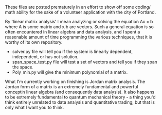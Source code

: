 These files are posted prematurely in an effort to show off some coding/ math ability for the sake of a volunteer application with the city of Portland.

By 'linear matrix analysis' I mean analyzing or solving the equation Ax = b where A is some matrix and x,b are vectors. Such a general equation is so often encountered in linear algebra and data analysis, and I spent a reasonable amount of time programming the various techniques, that it is worthy of its own repository. 

- solver.py file will tell you if the system is linearly dependent, independent, or has not solution.
- span_space_test.py file will test a set of vectors and tell you if they span the space. 
- Poly_min.py will give the minimum polynomial of a matrix.

What I'm currently working on finishing is Jordan matrix analysis. The Jordan form of a matrix is an extremely fundamental and powerful conceptin linear algebra (and consequently data analysis). It also happens to be extremely fundamental to quantum mechanical theory - a thing you'd think entirely unrelated to data analysis and quantitative trading, but that is only what I want you to think.
